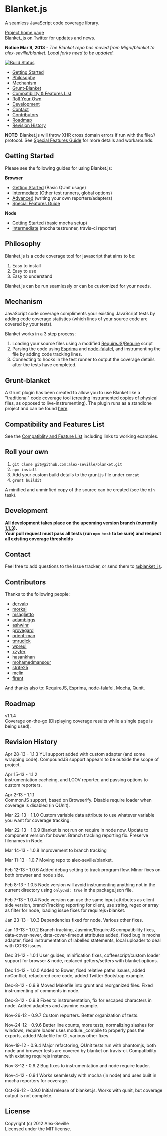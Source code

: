 # Blanket.js

A seamless JavaScript code coverage library.

[Project home page](http://blanketjs.org/)  
[Blanket_js on Twitter](http://www.twitter.com/blanket_js) for updates and news.

**Notice Mar 9, 2013** - *The Blanket repo has moved from Migrii/blanket to alex-seville/blanket.  Local forks need to be updated.*


[![Build Status](https://travis-ci.org/alex-seville/blanket.png)](https://travis-ci.org/alex-seville/blanket)

* [Getting Started](#getting-started)
* [Philosophy](#philosophy)
* [Mechanism](#mechanism)
* [Grunt-Blanket](#grunt-blanket)
* [Compatibility & Features List](#compatibility-and-features-list)
* [Roll Your Own](#roll-your-own)
* [Development](#development)
* [Contact](#contact)
* [Contributors](#contributors)  
* [Roadmap](#roadmap)
* [Revision History](#revision-history)

**NOTE:** Blanket.js will throw XHR cross domain errors if run with the file:// protocol.  See [Special Features Guide](https://github.com/alex-seville/blanket/blob/master/docs/special_features.md) for more details and workarounds.


## Getting Started

Please see the following guides for using Blanket.js:

**Browser**
* [Getting Started](https://github.com/alex-seville/blanket/blob/master/docs/getting_started_browser.md) (Basic QUnit usage)
* [Intermediate](https://github.com/alex-seville/blanket/blob/master/docs/intermediate_browser.md) (Other test runners, global options)
* [Advanced](https://github.com/alex-seville/blanket/blob/master/docs/advanced_browser.md) (writing your own reporters/adapters)
* [Special Features Guide](https://github.com/alex-seville/blanket/blob/master/docs/special_features.md)

**Node**
* [Getting Started](https://github.com/alex-seville/blanket/blob/master/docs/getting_started_node.md) (basic mocha setup)
* [Intermediate](https://github.com/alex-seville/blanket/blob/master/docs/intermediate_node.md) (mocha testrunner, travis-ci reporter)


## Philosophy

Blanket.js is a code coverage tool for javascript that aims to be:

1. Easy to install
2. Easy to use
3. Easy to understand

Blanket.js can be run seamlessly or can be customized for your needs.


## Mechanism

JavaScript code coverage compliments your existing JavaScript tests by adding code coverage statistics (which lines of your source code are covered by your tests).

Blanket works in a 3 step process:

1. Loading your source files using a modified [RequireJS](http://requirejs.org/)/[Require](http://nodejs.org/api/globals.html#globals_require) script
2. Parsing the code using [Esprima](http://esprima.org) and [node-falafel](https://github.com/substack/node-falafel), and instrumenting the file by adding code tracking lines.
3. Connecting to hooks in the test runner to output the coverage details after the tests have completed.

## Grunt-blanket

A Grunt plugin has been created to allow you to use Blanket like a "traditional" code coverage tool (creating instrumented copies of physical files, as opposed to live-instrumenting).
The plugin runs as a standlone project and can be found [here](https://github.com/alex-seville/grunt-blanket).


## Compatibility and Features List

See the [Compatiblity and Feature List](https://github.com/alex-seville/blanket/blob/master/docs/compatibility_and_features.md) including links to working examples.


## Roll your own

1. `git clone git@github.com:alex-seville/blanket.git`  
2. `npm install`  
3. Add your custom build details to the grunt.js file under `concat`
3. `grunt buildit` 

A minified and unminfied copy of the source can be created (see the `min` task).  


## Development

**All development takes place on the upcoming version branch (currently [1.1.3](https://github.com/alex-seville/blanket/tree/1.1.3)).**  
**Your pull request must pass all tests (run `npm test` to be sure) and respect all existing coverage thresholds**


## Contact

Feel free to add questions to the Issue tracker, or send them to [@blanket_js](http://www.twitter.com/blanket_js).


## Contributors

Thanks to the following people:

* [dervalp](https://github.com/dervalp)
* [morkai](https://github.com/morkai)
* [msaglietto](https://github.com/msaglietto)
* [adambiggs](https://github.com/adambiggs)
* [ashwinr](https://github.com/ashwinr)
* [provegard](https://github.com/provegard)
* [orient-man](https://github.com/orient-man)
* [tmrudick](https://github.com/tmrudick)
* [wpreul](https://github.com/wpreul)
* [xzyfer](https://github.com/xzyfer)
* [hasankhan](https://github.com/hasankhan)
* [mohamedmansour](https://github.com/mohamedmansour)
* [strife25](https://github.com/strife25)
* [mclin](https://github.com/mclin)
* [flrent](https://github.com/flrent)

And thanks also to: [RequireJS](http://requirejs.org/), [Esprima](http://esprima.org/), [node-falafel](https://github.com/substack/node-falafel), [Mocha](http://visionmedia.github.com/mocha/), [Qunit](http://qunitjs.com/).

## Roadmap

v1.1.4  
Coverage on-the-go (Displaying coverage results while a single page is being used).

## Revision History

Apr 28-13 - 1.1.3
YUI support added with custom adapter (and some wrapping code).  CompoundJS support appears to be outside the scope of project.

Apr 15-13 - 1.1.2  
Instrumentation cacheing, and LCOV reporter, and passing options to custom reporters.

Apr 2-13 - 1.1.1  
CommonJS support, based on Browserify. Disable require loader when coverage is disabled (in QUnit).

Mar 22-13 - 1.1.0
Custom variable data attribute to use whatever variable you want for coverage tracking.

Mar 22-13 - 1.0.9
Blanket is not run on require in node now. Update to component version for bower. Branch tracking reporting fix.  Preserve filenames in Node.

Mar 14-13 - 1.0.8
Improvement to branch tracking

Mar 11-13 - 1.0.7
Moving repo to alex-seville/blanket.

Feb 12-13 - 1.0.6
Added debug setting to track program flow.  Minor fixes on both browser and node side.

Feb 8-13 - 1.0.5
Node version will avoid instrumenting anything not in the current directory using `onlyCwd: true` in the package.json file.

Feb 7-13 - 1.0.4
Node version can use the same input attributes as client side version, branchTracking reporting for client, use string, regex or array as filter for node, loading issue fixes for requirejs+blanket.

Jan 23-13 - 1.0.3
Dependencies fixed for node. Various other fixes.

Jan 13-13 - 1.0.2
Branch tracking, Jasmine/RequireJS compatibility fixes, data-cover-never, data-cover-timeout attributes added, fixed bug in mocha adapter, fixed instrumentation of labelled statements, local uploader to deal with CORS issues.

Dec 31-12 - 1.0.1
User guides, minification fixes, coffeescript/custom loader support for browser & node, replaced getters/setters with blanket.options.

Dec 14-12 - 1.0.0
Added to Bower, fixed relative paths issues, added noConflict, refactored core code, added Twitter Bootstrap example.

Dec-8-12 - 0.9.9
Moved Makefile into grunt and reorganized files.  Fixed instrumenting of comments in node.

Dec-3-12 - 0.9.8
Fixes to instrumentation, fix for escaped characters in node.  Added adapters and Jasmine example.

Nov-26-12 - 0.9.7
Custom reporters. Better organization of tests.

Nov-24-12 - 0.9.6
Better line counts, more tests, normalizing slashes for windows, require loader uses module._compile to properly pass the exports, added Makefile for CI, various other fixes. 

Nov-19-12 - 0.9.4
Major refactoring, QUnit tests run with phantomjs, both node and browser tests are covered by blanket on travis-ci.  Compatibility with existing requirejs instance.

Nov-8-12 - 0.9.2
Bug fixes to instrumentation and node require loader.

Nov-4-12 - 0.9.1
Works seamlessly with mocha (in node) and uses built in mocha reporters for coverage.

Oct-29-12 - 0.9.0
Initial release of blanket.js.  Works with qunit, but coverage output is not complete.

## License
Copyright (c) 2012 Alex-Seville  
Licensed under the MIT license.
